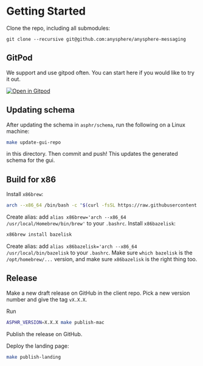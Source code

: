 # Getting Started

Clone the repo, including all submodules:

```
git clone --recursive git@github.com:anysphere/anysphere-messaging
```

## GitPod

We support and use gitpod often. You can start here if you would like to try it out.

[![Open in Gitpod](https://gitpod.io/button/open-in-gitpod.svg)](https://gitpod.io/#https://github.com/anysphere/anysphere)

## Updating schema

After updating the schema in `asphr/schema`, run the following on a Linux machine:

```bash
make update-gui-repo
```

in this directory. Then commit and push! This updates the generated schema for the gui.

## Build for x86

Install `x86brew`:

```bash
arch --x86_64 /bin/bash -c "$(curl -fsSL https://raw.githubusercontent.com/Homebrew/install/master/install.sh)"
```

Create alias: add `alias x86brew='arch --x86_64 /usr/local/Homebrew/bin/brew'` to your `.bashrc`.
Install `x86bazelisk`:

```bash
x86brew install bazelisk
```

Create alias: add `alias x86bazelisk='arch --x86_64 /usr/local/bin/bazelisk` to your `.bashrc`.
Make sure `which bazelisk` is the `/opt/homebrew/...` version, and make sure `x86bazelisk` is the right thing too.

## Release

Make a new draft release on GitHub in the client repo. Pick a new version number and give the tag `vX.X.X`.

Run

```bash
ASPHR_VERSION=X.X.X make publish-mac
```

Publish the release on GitHub.

Deploy the landing page:

```bash
make publish-landing
```
